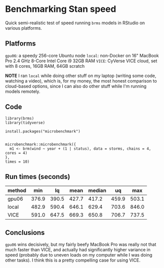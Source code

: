 
# Benchmarking Stan speed

Quick semi-realistic test of speed running `brms` models in RStudio on various platforms.


## Platforms

`gpu06`: a speedy 256-core Ubuntu node
`local`: non-Docker on 16" MacBook Pro 2.4 GHz 8-Core Intel Core i9 32GB RAM
`VICE`: CyVerse VICE cloud, set with 8 cores, 16GB RAM, 64GB scratch

**NOTE** I ran `local` while doing other stuff on my laptop (writing some code, watching a video), which is, for my money, the most honest comparison to cloud-based options, since I can also do other stuff while I'm running models remotely.

## Code

```{r}
library(brms)
library(tidyverse)

install.packages("microbenchmark")


microbenchmark::microbenchmark({
  m1 <- brm(wind ~ year + (1 | status), data = storms, chains = 4, cores = 4)
},
times = 10)
```

## Run times (seconds)

|  method  |  min  |  lq  |  mean  |  median  |  uq  |  max  |
|----------|-------|------|--------|----------|------|-------|
| gpu06    |376.9|390.5|427.7|417.2|459.9|503.1|
| local    |482.9|590.4|646.1|629.4|703.6|846.0|
| VICE     |591.0|647.5|669.3|650.8|706.7|737.5|

## Conclusions

`gpu06` wins decisively, but my fairly beefy MacBook Pro was really not that much faster than VICE, and actually had significantly higher variance in speed (probably due to uneven loads on my computer while I was doing other tasks). I think this is a pretty compelling case for using VICE.